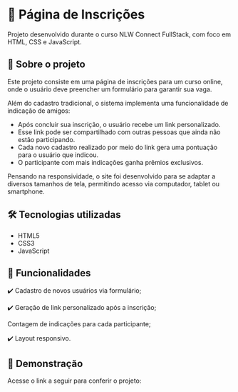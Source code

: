 <h1>📌 Página de Inscrições</h1>

<p>Projeto desenvolvido durante o curso NLW Connect FullStack, com foco em HTML, CSS e JavaScript.</p>

<h2>📖 Sobre o projeto</h2>

<p>Este projeto consiste em uma página de inscrições para um curso online, onde o usuário deve preencher um formulário para garantir sua vaga.
<p>Além do cadastro tradicional, o sistema implementa uma funcionalidade de indicação de amigos:</p>
<ul>
  <li>Após concluir sua inscrição, o usuário recebe um link personalizado.</li>
  <li>Esse link pode ser compartilhado com outras pessoas que ainda não estão participando.</li>
  <li>Cada novo cadastro realizado por meio do link gera uma pontuação para o usuário que indicou.</li>
  <li>O participante com mais indicações ganha prêmios exclusivos.</li>
</ul>

<p>Pensando na responsividade, o site foi desenvolvido para se adaptar a diversos tamanhos de tela, permitindo acesso via computador, tablet ou smartphone.</p>

<h2>🛠 Tecnologias utilizadas</h2>

<ul>
  <li>HTML5</li>
  <li>CSS3</li>
  <li>JavaScript</li>
</ul>

<h2>🎯 Funcionalidades</h2>
<p>✔️ Cadastro de novos usuários via formulário;</p>
<p>✔️ Geração de link personalizado após a inscrição;</p>
<p>Contagem de indicações para cada participante;</p>
<p>✔️ Layout responsivo.</p>

<h2>📱 Demonstração</h2>
<p>Acesse o link a seguir para conferir o projeto: </p>
